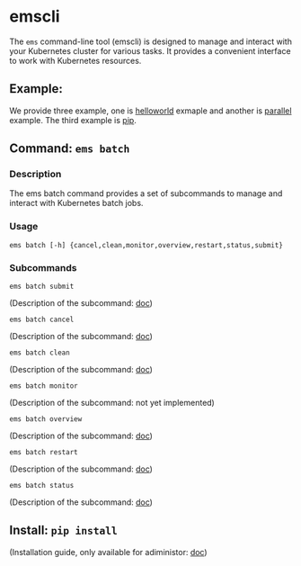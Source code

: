 # emscli

The `ems` command-line tool (emscli) is designed to manage and interact with your Kubernetes cluster for various tasks. It provides a convenient interface to work with Kubernetes resources.


## Example: 


  We provide three example, one is [helloworld](./helloworld) exmaple and another is [parallel](./parallel) example.
  The third example is [pip](./pip).


## Command: `ems batch`


### Description

  The ems batch command provides a set of subcommands to manage and interact with Kubernetes batch jobs.

### Usage

  ```
  ems batch [-h] {cancel,clean,monitor,overview,restart,status,submit}
  ```


### Subcommands

  `ems batch submit`
  
  (Description of the subcommand: [doc](./docs/submit.md))


  `ems batch cancel`
  
  (Description of the subcommand: [doc](./docs/cancel.md))


  `ems batch clean`
  
  (Description of the subcommand: [doc](./docs/clean.md))


  `ems batch monitor`
  
  (Description of the subcommand: not yet implemented)


  `ems batch overview`

  (Description of the subcommand: [doc](./docs/overview.md))


  `ems batch restart`

  (Description of the subcommand: [doc](./docs/restart.md))


  `ems batch status`
  
  (Description of the subcommand: [doc](./docs/status.md))


## Install: `pip install`

  (Installation guide, only available for adiministor: [doc](./docs/install.md))
